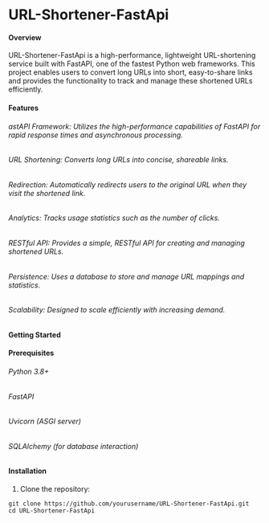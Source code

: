 # URL-Shortener-FastApi
#### Overview
URL-Shortener-FastApi is a high-performance, lightweight URL-shortening service built with FastAPI, one of the fastest Python web frameworks. This project enables users to convert long URLs into short, easy-to-share links and provides the functionality to track and manage these shortened URLs efficiently.

#### Features
###### astAPI Framework: Utilizes the high-performance capabilities of FastAPI for rapid response times and asynchronous processing.
###### URL Shortening: Converts long URLs into concise, shareable links.
###### Redirection: Automatically redirects users to the original URL when they visit the shortened link.
###### Analytics: Tracks usage statistics such as the number of clicks.
###### RESTful API: Provides a simple, RESTful API for creating and managing shortened URLs.
###### Persistence: Uses a database to store and manage URL mappings and statistics.
###### Scalability: Designed to scale efficiently with increasing demand.

#### Getting Started
#### Prerequisites
###### Python 3.8+
###### FastAPI
###### Uvicorn (ASGI server)
###### SQLAlchemy (for database interaction)

#### Installation
1. Clone the repository:
```
git clone https://github.com/yourusername/URL-Shortener-FastApi.git
cd URL-Shortener-FastApi
```
